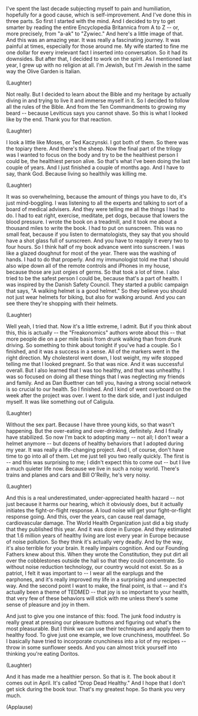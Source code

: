 
I&#39;ve spent the last decade
subjecting myself to pain and humiliation,
hopefully for a good cause,
which is self-improvement.
And I&#39;ve done this in three parts.
So first I started with the mind.
And I decided to try to get smarter
by reading the entire Encyclopedia Britannica
from A to Z --
or, more precisely, from &quot;a-ak&quot; to &quot;Zywiec.&quot;
And here&#39;s a little image of that.
And this was an amazing year.
It was really a fascinating journey.
It was painful at times,
especially for those around me.
My wife started to fine me one dollar
for every irrelevant fact I inserted into conversation.
So it had its downsides.
But after that,
I decided to work on the spirit.
As I mentioned last year,
I grew up with no religion at all.
I&#39;m Jewish,
but I&#39;m Jewish in the same way the Olive Garden is Italian.

(Laughter)

Not really.
But I decided to learn about the Bible and my heritage
by actually diving in
and trying to live it and immerse myself in it.
So I decided to follow all the rules of the Bible.
And from the Ten Commandments
to growing my beard --
because Leviticus says you cannot shave.
So this is what I looked like by the end.
Thank you for that reaction.

(Laughter)

I look a little like Moses, or Ted Kaczynski.
I got both of them.
So there was the topiary there.
And there&#39;s the sheep.
Now the final part of the trilogy
was I wanted to focus on the body
and try to be the healthiest person I could be,
the healthiest person alive.
So that&#39;s what I&#39;ve been doing the last couple of years.
And I just finished a couple of months ago.
And I have to say, thank God.
Because living so healthily was killing me.

(Laughter)

It was so overwhelming,
because the amount of things you have to do,
it&#39;s just mind-boggling.
I was listening to all the experts
and talking to sort of a board of medical advisers.
And they were telling me
all the things I had to do.
I had to eat right,
exercise, meditate, pet dogs,
because that lowers the blood pressure.
I wrote the book on a treadmill,
and it took me about a thousand miles
to write the book.
I had to put on sunscreen.
This was no small feat,
because if you listen to dermatologists,
they say that you should have a shot glass full of sunscreen.
And you have to reapply it every two to four hours.
So I think half of my book advance
went into sunscreen.
I was like a glazed doughnut
for most of the year.
There was the washing of hands.
I had to do that properly.
And my immunologist told me
that I should also wipe down
all of the remote controls and iPhones in my house,
because those are just orgies of germs.
So that took a lot of time.
I also tried to be the safest person I could be,
because that&#39;s a part of health.
I was inspired
by the Danish Safety Council.
They started a public campaign
that says, &quot;A walking helmet is a good helmet.&quot;
So they believe you should not just wear helmets for biking,
but also for walking around.
And you can see there
they&#39;re shopping with their helmets.

(Laughter)

Well yeah, I tried that.
Now it&#39;s a little extreme, I admit.
But if you think about this,
this is actually -- the &quot;Freakonomics&quot; authors wrote about this --
that more people die on a per mile basis
from drunk walking
than from drunk driving.
So something to think about tonight
if you&#39;ve had a couple.
So I finished,
and it was a success in a sense.
All of the markers went in the right direction.
My cholesterol went down, I lost weight,
my wife stopped telling me that I looked pregnant.
So that was nice.
And it was successful overall.
But I also learned that I was too healthy,
and that was unhealthy.
I was so focused on doing all these things
that I was neglecting my friends and family.
And as Dan Buettner can tell you,
having a strong social network
is so crucial to our health.
So I finished.
And I kind of went overboard
on the week after the project was over.
I went to the dark side,
and I just indulged myself.
It was like something out of Caligula.

(Laughter)

Without the sex part.
Because I have three young kids,
so that wasn&#39;t happening.
But the over-eating and over-drinking, definitely.
And I finally have stabilized.
So now I&#39;m back
to adopting many -- not all; I don&#39;t wear a helmet anymore --
but dozens of healthy behaviors
that I adopted during my year.
It was really a life-changing project.
And I, of course, don&#39;t have time to go into all of them.
Let me just tell you two really quickly.
The first is -- and this was surprising to me;
I didn&#39;t expect this to come out --
but I live a much quieter life now.
Because we live in such a noisy world.
There&#39;s trains and planes and cars
and Bill O&#39;Reilly, he&#39;s very noisy.

(Laughter)

And this is a real underestimated, under-appreciated health hazard --
not just because it harms our hearing, which it obviously does,
but it actually initiates
the fight-or-flight response.
A loud noise will get your fight-or-flight response going.
And this, over the years,
can cause real damage, cardiovascular damage.
The World Health Organization just did a big study
that they published this year.
And it was done in Europe.
And they estimated
that 1.6 million years of healthy living
are lost every year in Europe
because of noise pollution.
So they think it&#39;s actually very deadly.
And by the way,
it&#39;s also terrible for your brain.
It really impairs cognition.
And our Founding Fathers knew about this.
When they wrote the Constitution,
they put dirt all over the cobblestones outside the hall
so that they could concentrate.
So without noise reduction technology,
our country would not exist.
So as a patriot,
I felt it was important to --
I wear all the earplugs and the earphones,
and it&#39;s really improved my life
in a surprising and unexpected way.
And the second point I want to make, the final point,
is that -- and it&#39;s actually been a theme of TEDMED --
that joy is so important to your health,
that very few of these behaviors
will stick with me
unless there&#39;s some sense of pleasure and joy in them.

And just to give you one instance of this:
food.
The junk food industry
is really great
at pressing our pleasure buttons
and figuring out what&#39;s the most pleasurable.
But I think we can use their techniques
and apply them to healthy food.
To give just one example,
we love crunchiness, mouthfeel.
So I basically have tried to incorporate crunchiness
into a lot of my recipes --
throw in some sunflower seeds.
And you can almost trick yourself
into thinking you&#39;re eating Doritos.

(Laughter)

And it has made me a healthier person.
So that is it.
The book about it comes out in April.
It&#39;s called &quot;Drop Dead Healthy.&quot;
And I hope that I don&#39;t get sick during the book tour.
That&#39;s my greatest hope.
So thank you very much.

(Applause)

